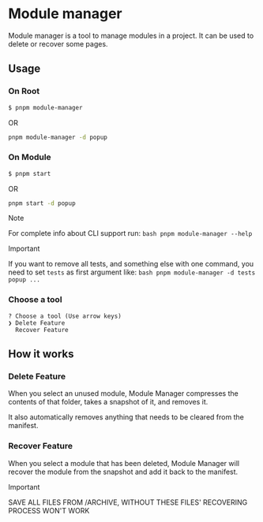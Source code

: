 # Module manager

Module manager is a tool to manage modules in a project. It can be used to delete or recover some pages.

## Usage

### On Root

```bash
$ pnpm module-manager
```

OR

```bash
pnpm module-manager -d popup
```

### On Module

```bash
$ pnpm start
```

OR

```bash
pnpm start -d popup
```

> [!NOTE]  
> For complete info about CLI support run:
> ```bash pnpm module-manager --help ```

> [!IMPORTANT]
> If you want to remove all tests, and something else with one command, you need to set `tests` as first argument like:
> ```bash pnpm module-manager -d tests popup ...```

### Choose a tool

```
? Choose a tool (Use arrow keys)
❯ Delete Feature
  Recover Feature
```

## How it works

### Delete Feature

When you select an unused module, Module Manager compresses the contents of that folder, takes a snapshot of it, and removes it.

It also automatically removes anything that needs to be cleared from the manifest.

### Recover Feature

When you select a module that has been deleted, Module Manager will recover the module from the snapshot and add it back to the manifest.

> [!IMPORTANT]  
> SAVE ALL FILES FROM /ARCHIVE, WITHOUT THESE FILES' RECOVERING PROCESS WON'T WORK
